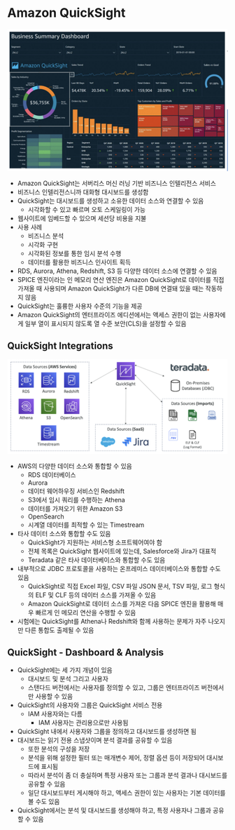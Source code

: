 # Amazon QuickSight

![qus](https://github.com/seungwonbased/TIL/blob/main/AWS/assets/qus1.png)

- Amazon QuickSight는 서버리스 머신 러닝 기반 비즈니스 인텔리전스 서비스
- 비즈니스 인텔리전스니까 대화형 대시보드를 생성함
- QuickSight는 대시보드를 생성하고 소유한 데이터 소스와 연결할 수 있음
	- 시각화할 수 있고 빠르며 오토 스케일링이 가능
- 웹사이트에 임베드할 수 있으며 세션당 비용을 지불
- 사용 사례
	- 비즈니스 분석
	- 시각화 구현
	- 시각화된 정보를 통한 임시 분석 수행
	- 데이터를 활용한 비즈니스 인사이트 획득
- RDS, Aurora, Athena, Redshift, S3 등 다양한 데이터 소스에 연결할 수 있음
- SPICE 엔진이라는 인 메모리 연산 엔진은 Amazon QuickSight로 데이터를 직접 가져올 때 사용되며 Amazon QuickSight가 다른 DB에 연결돼 있을 때는 작동하지 않음
- QuickSight는 훌륭한 사용자 수준의 기능을 제공
- Amazon QuickSight의 엔터프라이즈 에디션에서는 액세스 권한이 없는 사용자에게 일부 열이 표시되지 않도록 열 수준 보안(CLS)을 설정할 수 있음

## QuickSight Integrations

![qus](https://github.com/seungwonbased/TIL/blob/main/AWS/assets/qus2.png)

- AWS의 다양한 데이터 소스와 통합할 수 있음
	- RDS 데이터베이스
	- Aurora
	- 데이터 웨어하우징 서비스인 Redshift
	- S3에서 임시 쿼리를 수행하는 Athena
	- 데이터를 가져오기 위한 Amazon S3
	- OpenSearch
	- 시계열 데이터를 최적할 수 있는 Timestream
- 타사 데이터 소스와 통합할 수도 있음
	- QuickSight가 지원하는 서비스형 소프트웨어여야 함
	- 전체 목록은 QuickSight 웹사이트에 있는데, Salesforce와 Jira가 대표적
	- Teradata 같은 타사 데이터베이스와 통합할 수도 있음
- 내부적으로 JDBC 프로토콜을 사용하는 온프레미스 데이터베이스와 통합할 수도 있음
	- QuickSight로 직접 Excel 파일, CSV 파일 JSON 문서, TSV 파일, 로그 형식의 ELF 및 CLF 등의 데이터 소스를 가져올 수 있음
	- Amazon QuickSight로 데이터 소스를 가져온 다음 SPICE 엔진을 활용해 매우 빠르게 인 메모리 연산을 수행할 수 있음
- 시험에는 QuickSight를 Athena나 Redshift와 함께 사용하는 문제가 자주 나오지만 다른 통합도 출제될 수 있음

## QuickSight - Dashboard & Analysis

- QuickSight에는 세 가지 개념이 있음
	- 대시보드 및 분석 그리고 사용자
	- 스탠다드 버전에서는 사용자를 정의할 수 있고, 그룹은 엔터프라이즈 버전에서만 사용할 수 있음
- QuickSight의 사용자와 그룹은 QuickSight 서비스 전용
	- IAM 사용자와는 다름
		- IAM 사용자는 관리용으로만 사용됨
- QuickSight 내에서 사용자와 그룹을 정의하고 대시보드를 생성하면 됨
- 대시보드는 읽기 전용 스냅샷이며 분석 결과를 공유할 수 있음
	- 또한 분석의 구성을 저장
	- 분석을 위해 설정한 필터 또는 매개변수 제어, 정렬 옵션 등이 저장되어 대시보드에 표시됨
	- 따라서 분석이 좀 더 충실하며 특정 사용자 또는 그룹과 분석 결과나 대시보드를 공유할 수 있음
	- 일단 대시보드부터 게시해야 하고, 액세스 권한이 있는 사용자는 기본 데이터를 볼 수도 있음
- QuickSight에서는 분석 및 대시보드를 생성해야 하고, 특정 사용자나 그룹과 공유할 수 있음
